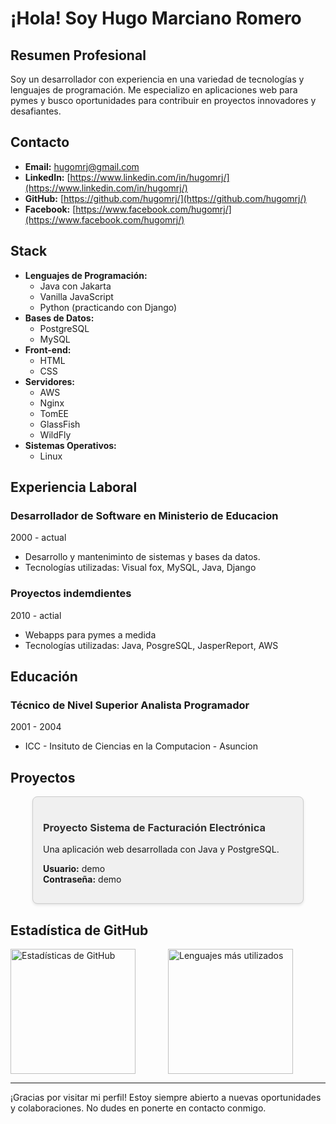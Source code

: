 # ¡Hola! Soy Hugo Marciano Romero

## Resumen Profesional
Soy un desarrollador con experiencia en una variedad de tecnologías y lenguajes de programación. Me especializo en aplicaciones web para pymes y busco oportunidades para contribuir en proyectos innovadores y desafiantes.

## Contacto
- **Email:** hugomrj@gmail.com
- **LinkedIn:** [https://www.linkedin.com/in/hugomrj/](https://www.linkedin.com/in/hugomrj/)
- **GitHub:** [https://github.com/hugomrj/](https://github.com/hugomrj/)
- **Facebook:** [https://www.facebook.com/hugomrj/](https://www.facebook.com/hugomrj/)

## Stack
- **Lenguajes de Programación:**
  - Java con Jakarta
  - Vanilla JavaScript
  - Python (practicando con Django)
- **Bases de Datos:**
  - PostgreSQL
  - MySQL
- **Front-end:**
  - HTML
  - CSS
- **Servidores:**
  - AWS
  - Nginx
  - TomEE
  - GlassFish
  - WildFly
- **Sistemas Operativos:**
  - Linux

## Experiencia Laboral
### Desarrollador de Software en Ministerio de Educacion
2000 - actual
- Desarrollo y manteniminto de sistemas y bases da datos.
- Tecnologías utilizadas: Visual fox, MySQL, Java, Django

###  Proyectos indemdientes
2010 - actial
- Webapps para pymes a medida
- Tecnologías utilizadas: Java, PosgreSQL, JasperReport, AWS

## Educación
### Técnico de Nivel Superior Analista Programador
2001 - 2004
- ICC - Insituto de Ciencias en la Computacion - Asuncion 

## Proyectos

<div style="display: flex; justify-content: center;">
    <div style="width: 400px; background-color: #f0f0f0; border: 1px solid #cccccc; border-radius: 8px; padding: 16px; box-shadow: 0 2px 4px rgba(0, 0, 0, 0.1);">
        <h3><a href="http://34.216.58.69:8070/proyectoneto" style="text-decoration: none; color: #333333;">Proyecto Sistema de Facturación Electrónica</a></h3>
        <p>Una aplicación web desarrollada con Java y PostgreSQL.</p>
        <ul style="list-style-type: none; padding-left: 0;">
            <li><strong>Usuario:</strong> demo</li>
            <li><strong>Contraseña:</strong> demo</li>
        </ul>
    </div>
</div>

## Estadística de GitHub

<div style="display: flex; flex-direction: row;">
    <img src="https://github-readme-stats.vercel.app/api?username=hugomrj&show_icons=true&theme=radical" alt="Estadísticas de GitHub" style="flex: 1; height: 200px;">
    <img src="https://github-readme-stats.vercel.app/api/top-langs/?username=hugomrj&layout=compact&theme=radical" alt="Lenguajes más utilizados" style="flex: 1; height: 200px;">
</div>

---

¡Gracias por visitar mi perfil! Estoy siempre abierto a nuevas oportunidades y colaboraciones. No dudes en ponerte en contacto conmigo.
